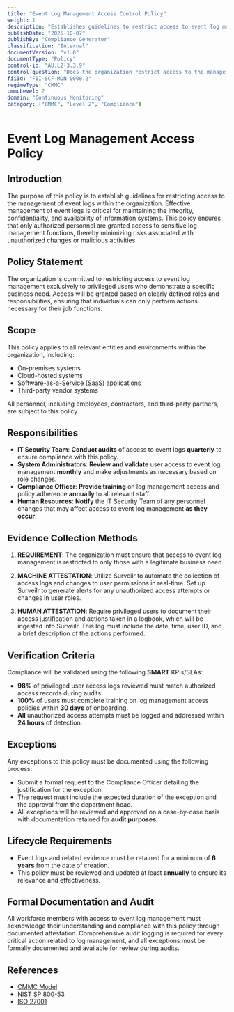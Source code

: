 ```yaml
---
title: "Event Log Management Access Control Policy"
weight: 1
description: "Establishes guidelines to restrict access to event log management, ensuring only authorized personnel can perform sensitive log management functions."
publishDate: "2025-10-07"
publishBy: "Compliance Generator"
classification: "Internal"
documentVersion: "v1.0"
documentType: "Policy"
control-id: "AU.L2-3.3.9"
control-question: "Does the organization restrict access to the management of event logs to privileged users with a specific business need?"
fiiId: "FII-SCF-MON-0008.2"
regimeType: "CMMC"
cmmcLevel: 2
domain: "Continuous Monitoring"
category: ["CMMC", "Level 2", "Compliance"]
---
```


# Event Log Management Access Policy

## Introduction
The purpose of this policy is to establish guidelines for restricting access to the management of event logs within the organization. Effective management of event logs is critical for maintaining the integrity, confidentiality, and availability of information systems. This policy ensures that only authorized personnel are granted access to sensitive log management functions, thereby minimizing risks associated with unauthorized changes or malicious activities.

## Policy Statement
The organization is committed to restricting access to event log management exclusively to privileged users who demonstrate a specific business need. Access will be granted based on clearly defined roles and responsibilities, ensuring that individuals can only perform actions necessary for their job functions.

## Scope
This policy applies to all relevant entities and environments within the organization, including:
- On-premises systems
- Cloud-hosted systems
- Software-as-a-Service (SaaS) applications
- Third-party vendor systems

All personnel, including employees, contractors, and third-party partners, are subject to this policy.

## Responsibilities
- **IT Security Team**: **Conduct audits** of access to event logs **quarterly** to ensure compliance with this policy.
- **System Administrators**: **Review and validate** user access to event log management **monthly** and make adjustments as necessary based on role changes.
- **Compliance Officer**: **Provide training** on log management access and policy adherence **annually** to all relevant staff.
- **Human Resources**: **Notify** the IT Security Team of any personnel changes that may affect access to event log management **as they occur**.

## Evidence Collection Methods
1. **REQUIREMENT**: The organization must ensure that access to event log management is restricted to only those with a legitimate business need.
   
2. **MACHINE ATTESTATION**: Utilize Surveilr to automate the collection of access logs and changes to user permissions in real-time. Set up Surveilr to generate alerts for any unauthorized access attempts or changes in user roles.

3. **HUMAN ATTESTATION**: Require privileged users to document their access justification and actions taken in a logbook, which will be ingested into Surveilr. This log must include the date, time, user ID, and a brief description of the actions performed.

## Verification Criteria
Compliance will be validated using the following **SMART** KPIs/SLAs:
- **98%** of privileged user access logs reviewed must match authorized access records during audits.
- **100%** of users must complete training on log management access policies within **30 days** of onboarding.
- **All** unauthorized access attempts must be logged and addressed within **24 hours** of detection.

## Exceptions
Any exceptions to this policy must be documented using the following process:
- Submit a formal request to the Compliance Officer detailing the justification for the exception.
- The request must include the expected duration of the exception and the approval from the department head.
- All exceptions will be reviewed and approved on a case-by-case basis with documentation retained for **audit purposes**.

## Lifecycle Requirements
- Event logs and related evidence must be retained for a minimum of **6 years** from the date of creation.
- This policy must be reviewed and updated at least **annually** to ensure its relevance and effectiveness.

## Formal Documentation and Audit
All workforce members with access to event log management must acknowledge their understanding and compliance with this policy through documented attestation. Comprehensive audit logging is required for every critical action related to log management, and all exceptions must be formally documented and available for review during audits.

## References
- [CMMC Model](https://cmmc.abm.gov)
- [NIST SP 800-53](https://csrc.nist.gov/publications/detail/sp/800-53/rev-5/final) 
- [ISO 27001](https://www.iso.org/iso-27001-information-security.html)